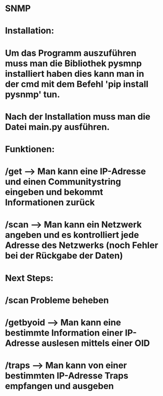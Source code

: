 # SNMP
# Installation: 
# Um das Programm auszuführen muss man die Bibliothek pysmnp installiert haben dies kann man in der cmd mit dem Befehl 'pip install pysnmp' tun. 
# Nach der Installation muss man die Datei main.py ausführen.
# Funktionen: 
# /get --> Man kann eine IP-Adresse und einen Communitystring eingeben und bekommt Informationen zurück
# /scan --> Man kann ein Netzwerk angeben und es kontrolliert jede Adresse des Netzwerks (noch Fehler bei der Rückgabe der Daten)
# Next Steps: 
# /scan Probleme beheben
# /getbyoid --> Man kann eine bestimmte Information einer IP-Adresse auslesen mittels einer OID
# /traps --> Man kann von einer bestimmten IP-Adresse Traps empfangen und ausgeben